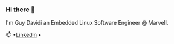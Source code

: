 ### Hi there 👋
I'm Guy Davidi an Embedded Linux Software Engineer @ Marvell.


   📫 •[Linkedin](https://www.linkedin.com/in/guy-davidi/) •
